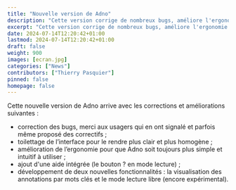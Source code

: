 ```yaml
---
title: "Nouvelle version de Adno"
description: "Cette version corrige de nombreux bugs, améliore l'ergonomie et offre deux nouveaux modes de visualisation :par mots clés et en parcours libre."
excerpt: "Cette version corrige de nombreux bugs, améliore l'ergonomie et offre deux nouveaux modes de visualisation :par mots clés et en parcours libre."
date: 2024-07-14T12:20:42+01:00
lastmod: 2024-07-14T12:20:42+01:00
draft: false 
weight: 900
images: [ecran.jpg]
categories: ["News"]
contributors: ["Thierry Pasquier"]
pinned: false
homepage: false
---
```


Cette nouvelle version de Adno arrive avec les corrections et améliorations suivantes :

- correction des bugs, merci aux usagers qui en ont signalé et parfois même proposé des correctifs ;
- toilettage de l’interface pour le rendre plus clair et plus homogène ;
- amélioration de l’ergonomie pour que Adno soit toujours plus simple et intuitif à utiliser ;
- ajout d'une aide intégrée (le bouton ? en mode lecture) ;
- développement de deux nouvelles fonctionnalités : la visualisation des annotations par mots clés et le mode lecture libre (encore expérimental).

